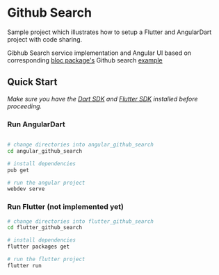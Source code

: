 # Github Search

Sample project which illustrates how to setup a Flutter and AngularDart project with code sharing.

Gibhub Search service implementation and Angular UI based on corresponding [bloc package's](https://pub.dartlang.org/packages/bloc)  Github search [example](https://github.com/felangel/bloc/tree/master/examples/github_search)

## Quick Start

_Make sure you have the [Dart SDK](https://www.dartlang.org/tools/sdk) and [Flutter SDK](https://flutter.io/docs/get-started/install) installed before proceeding._



### Run AngularDart

```bash

# change directories into angular_github_search
cd angular_github_search

# install dependencies
pub get

# run the angular project
webdev serve
```
### Run Flutter (not implemented yet)

```bash
# change directories into flutter_github_search
cd flutter_github_search

# install dependencies
flutter packages get

# run the flutter project
flutter run
```
